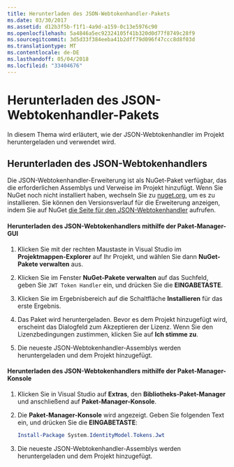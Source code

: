 ```yaml
---
title: Herunterladen des JSON-Webtokenhandler-Pakets
ms.date: 03/30/2017
ms.assetid: d12b3f5b-f1f1-4a9d-a159-0c13e5976c90
ms.openlocfilehash: 5a4846a5ec92324105f41b320d0d77f8749c28f9
ms.sourcegitcommit: 3d5d33f384eeba41b2dff79d096f47ccc8d8f03d
ms.translationtype: MT
ms.contentlocale: de-DE
ms.lasthandoff: 05/04/2018
ms.locfileid: "33404676"
---
```

# <a name="downloading-the-json-web-token-handler-package"></a>Herunterladen des JSON-Webtokenhandler-Pakets
In diesem Thema wird erläutert, wie der JSON-Webtokenhandler im Projekt heruntergeladen und verwendet wird.  
  
## <a name="downloading-the-json-web-token-handler"></a>Herunterladen des JSON-Webtokenhandlers  
 Die JSON-Webtokenhandler-Erweiterung ist als NuGet-Paket verfügbar, das die erforderlichen Assemblys und Verweise im Projekt hinzufügt. Wenn Sie NuGet noch nicht installiert haben, wechseln Sie zu [nuget.org](http://nuget.org), um es zu installieren. Sie können den Versionsverlauf für die Erweiterung anzeigen, indem Sie auf NuGet [die Seite für den JSON-Webtokenhandler](http://www.nuget.org/packages/System.IdentityModel.Tokens.Jwt/) aufrufen.  
  
#### <a name="downloading-the-json-web-token-handler-by-using-the-package-manager-gui"></a>Herunterladen des JSON-Webtokenhandlers mithilfe der Paket-Manager-GUI  
  
1.  Klicken Sie mit der rechten Maustaste in Visual Studio im **Projektmappen-Explorer** auf Ihr Projekt, und wählen Sie dann **NuGet-Pakete verwalten** aus.  
  
2.  Klicken Sie im Fenster **NuGet-Pakete verwalten** auf das Suchfeld, geben Sie `JWT Token Handler` ein, und drücken Sie die **EINGABETASTE**.  
  
3.  Klicken Sie im Ergebnisbereich auf die Schaltfläche **Installieren** für das erste Ergebnis.  
  
4.  Das Paket wird heruntergeladen. Bevor es dem Projekt hinzugefügt wird, erscheint das Dialogfeld zum Akzeptieren der Lizenz. Wenn Sie den Lizenzbedingungen zustimmen, klicken Sie auf **Ich stimme zu**.  
  
5.  Die neueste JSON-Webtokenhandler-Assemblys werden heruntergeladen und dem Projekt hinzugefügt.  
  
#### <a name="downloading-the-json-web-token-handler-by-using-the-package-manager-console"></a>Herunterladen des JSON-Webtokenhandlers mithilfe der Paket-Manager-Konsole  
  
1.  Klicken Sie in Visual Studio auf **Extras**, den **Bibliotheks-Paket-Manager** und anschließend auf **Paket-Manager-Konsole**.  
  
2.  Die **Paket-Manager-Konsole** wird angezeigt. Geben Sie folgenden Text ein, und drücken Sie die **EINGABETASTE**:  
  
    ```powershell  
    Install-Package System.IdentityModel.Tokens.Jwt  
    ```  
  
3.  Die neueste JSON-Webtokenhandler-Assemblys werden heruntergeladen und dem Projekt hinzugefügt.
